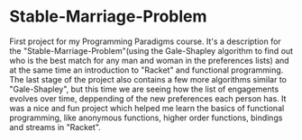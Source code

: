 # Stable-Marriage-Problem
First project for my Programming Paradigms course. It's a description for the "Stable-Marriage-Problem"(using the Gale-Shapley algorithm to find out who is the best match for any man and woman in the preferences lists) and at the same time an introduction to "Racket" and functional programming.
The last stage of the project also contains a few more algorithms similar to "Gale-Shapley", but this time we are seeing how the list of engagements evolves over time, deppending of the new preferences each person has.
It was a nice and fun project which helped me learn the basics of functional programming, like anonymous functions, higher order functions, bindings and streams in "Racket".
